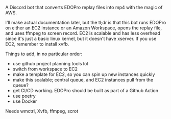 A Discord bot that converts EDOPro replay files into mp4 with the magic of AWS.

I'll make actual documentation later, but the tl;dr is that this bot runs EDOPro on either an EC2 instance or an Amazon Workspace, opens the replay file, and uses ffmpeg to screen record. EC2 is scalable and has less overhead since it's just a basic linux kernel, but it doesn't have xserver. If you use EC2, remember to install xvfb.

Things to add, in no particular order:
- use github project planning tools lol
- switch from workspace to EC2
- make a template for EC2, so you can spin up new instances quickly
- make this scalable; central queue, and EC2 instances pull from the queue?
- get CI/CD working. EDOPro should be built as part of a Github Action
- use poetry
- use Docker

Needs wmctrl, Xvfb, ffmpeg, scrot
